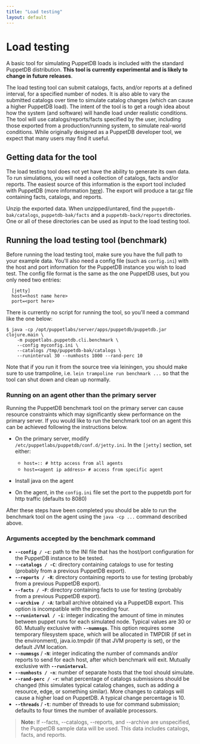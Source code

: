 ```yaml
---
title: "Load testing"
layout: default
---
```

# Load testing

[export]: ./anonymization.markdown

A basic tool for simulating PuppetDB loads is included with the standard
PuppetDB distribution. **This tool is currently experimental and is likely to
change in future releases**.

The load testing tool can submit catalogs, facts, and/or reports at a defined
interval, for a specified number of nodes. It is also able to vary the submitted
catalogs over time to simulate catalog changes (which can cause a higher
PuppetDB load). The intent of the tool is to get a rough idea about how the
system (and software) will handle load under realistic conditions. The tool will
use catalogs/reports/facts specified by the user, including those exported from
a production/running system, to simulate real-world conditions. While originally
designed as a PuppetDB developer tool, we expect that many users may find it
useful.

## Getting data for the tool

The load testing tool does not yet have the ability to generate its own data. To
run simulations, you will need a collection of catalogs, facts and/or reports.
The easiest source of this information is the export tool included with PuppetDB
(more information [here][export]). The export will produce a tar.gz file
containing facts, catalogs, and reports.

Unzip the exported data. When unzipped/untared, find the
`puppetdb-bak/catalogs`, `puppetdb-bak/facts` and a `puppetdb-back/reports`
directories. One or all of these directories can be used as input to the load
testing tool.

## Running the load testing tool (benchmark)

Before running the load testing tool, make sure you have the full path to your
example data. You'll also need a config file (such as `config.ini`) with the
host and port information for the PuppetDB instance you wish to load test. The
config file format is the same as the one PuppetDB uses, but you only need two
entries:

      [jetty]
      host=<host name here>
      port=<port here>

There is currently no script for running the tool, so you'll need a command like
the one below:

    $ java -cp /opt/puppetlabs/server/apps/puppetdb/puppetdb.jar clojure.main \
        -m puppetlabs.puppetdb.cli.benchmark \
        --config myconfig.ini \
        --catalogs /tmp/puppetdb-bak/catalogs \
        --runinterval 30 --numhosts 1000 --rand-perc 10

Note that if you run it from the source tree via leiningen, you should
make sure to use trampoline, i.e. `lein trampoline run benchmark ...`
so that the tool can shut down and clean up normally.

### Running on an agent other than the primary server

Running the PuppetDB benchmark tool on the primary server can cause resource constraints
which may significantly skew performance on the primary server. If you would like to run
the benchmark tool on an agent this can be achieved following the instructions
below.

* On the primary server, modify `/etc/puppetlabs/puppetdb/conf.d/jetty.ini`.
In the `[jetty]` section, set either:
    * `host=:: # http access from all agents`
    * `host=<agent ip address> # access from specific agent`

* Install java on the agent
* On the agent, in the `config.ini` file set the port to the puppetdb port for
http traffic (defaults to 8080)

After these steps have been completed you should be able to run the benchmark
tool on the agent using the `java -cp ...` command described above.

### Arguments accepted by the benchmark command

- **`--config / -c`**: path to the INI file that has the host/port configuration
  for the PuppetDB instance to be tested.
- **`--catalogs / -C`**: directory containing catalogs to use for testing
  (probably from a previous PuppetDB export).
- **`--reports / -R`**: directory containing reports to use for testing
  (probably from a previous PuppetDB export).
- **`--facts / -F`**: directory containing facts to use for testing (probably
  from a previous PuppetDB export).
- **`--archive / -A`**: tarball archive obtained via a PuppetDB export. This
  option is incompatible with the preceding four.
- **`--runinterval / -i`**: integer indicating the amount of time in
  minutes between puppet runs for each simulated node. Typical values
  are 30 or 60.  Mutually exclusive with **`--nummsgs`**.  This option
  requires some temporary filesystem space, which will be allocated in
  TMPDIR (if set in the environment), java.io.tmpdir (if that JVM
  property is set), or the default JVM location.
- **`--nummsgs`** / **`-N`**: integer indicating the number of
  commands and/or reports to send for each host, after which benchmark
  will exit.  Mutually exclusive with **`--runinterval`**.
- **`--numhosts / -n`**: number of separate hosts that the tool should simulate.
- **`--rand-perc / -r`**: what percentage of catalogs submissions should be
  changed (this simulates typical catalog changes, such as adding a resource,
  edge, or something similar). More changes to catalogs will cause a higher load
  on PuppetDB. A typical change percentage is 10.
- **`--threads`** / **`-t`**: number of threads to use for command
  submission; defaults to four times the number of available processors.

>**Note:** If --facts, --catalogs, --reports, and --archive are unspecified, the
>PuppetDB sample data will be used. This data includes catalogs, facts, and
>reports.
